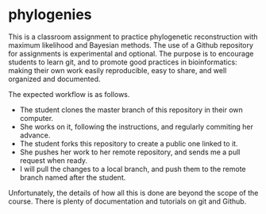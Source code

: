 # phylogenies

This is a classroom assignment to practice phylogenetic reconstruction with
maximum likelihood and Bayesian methods. The use of a Github repository for
assignments is experimental and optional. The purpose is to encourage students
to learn git, and to promote good practices in bioinformatics: making their
own work easily reproducible, easy to share, and well organized and documented.

The expected workflow is as follows.
* The student clones the master branch of this repository in their own computer.
* She works on it, following the instructions, and regularly commiting her advance.
* The student forks this repository to create a public one linked to it.
* She pushes her work to her remote repository, and sends me a pull request when ready.
* I will pull the changes to a local branch, and push them to the remote branch named after the student.

Unfortunately, the details of how all this is done are beyond the scope of the
course. There is plenty of documentation and tutorials on git and Github.
